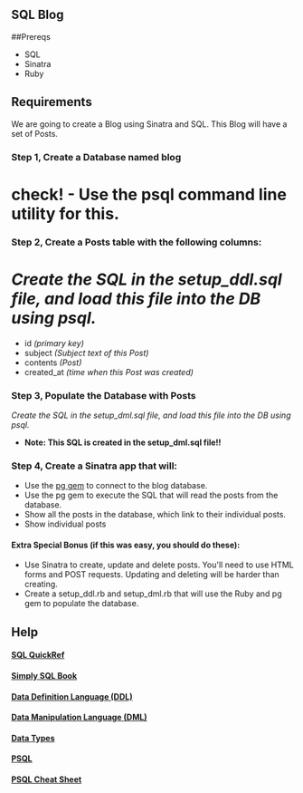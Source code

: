 ## SQL Blog

##Prereqs
- SQL
- Sinatra
- Ruby

## Requirements
We are going to create a Blog using Sinatra and SQL. This Blog will have a set of Posts.

### Step 1, Create a Database named blog
# check! - Use the psql command line utility for this. 


### Step 2, Create a Posts table with the following columns:
# *Create the SQL in the setup_ddl.sql file, and load this file into the DB using psql.*

- id *(primary key)*
- subject *(Subject text of this Post)*
- contents *(Post)*
- created_at *(time when this Post was created)*

### Step 3, Populate the Database with Posts
*Create the SQL in the setup_dml.sql file, and load this file into the DB using psql.*

- **Note: This SQL is created in the setup_dml.sql file!!**

### Step 4, Create a Sinatra app that will:
- Use the [pg gem](https://bitbucket.org/ged/ruby-pg/wiki/Home) to connect to the blog database.
- Use the pg gem to execute the SQL that will read the posts from the database.
- Show all the posts in the database, which link to their individual posts.
- Show individual posts

#### Extra Special Bonus (if this was easy, you should do these):
- Use Sinatra to create, update and delete posts. You'll need to use HTML forms and POST requests. Updating and deleting will be harder than creating. 
- Create a setup_ddl.rb and setup_dml.rb that will use the Ruby and pg gem to populate the database.


## Help
#### [SQL QuickRef](http://http://www.w3schools.com/sql/sql_quickref.asp)
#### [Simply SQL Book](https://docs.google.com/viewer?url=http%3A%2F%2Ffiles.joshuaharper.com%2FWebsites_files%2FCode%2520Resources%2FeBooks%2FPHP_MySQL_XML%2FSimply_SQL.pdf)
#### [Data Definition Language (DDL)](http://http://www.postgresql.org/docs/9.3/static/ddl.html)
#### [Data Manipulation Language (DML)](http://www.postgresql.org/docs/9.3/static/dml.html)
#### [Data Types](http://www.postgresql.org/docs/9.3/static/datatype.html)
#### [PSQL](http://www.postgresql.org/docs/9.3/static/app-psql.html)
#### [PSQL Cheat Sheet](http://cheat.errtheblog.com/s/postgresql)

